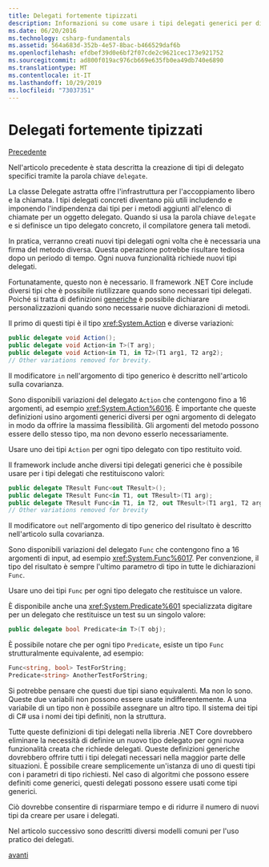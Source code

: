 ```yaml
---
title: Delegati fortemente tipizzati
description: Informazioni su come usare i tipi delegati generici per dichiarare tipi personalizzati quando si crea una funzionalità che richiede i delegati.
ms.date: 06/20/2016
ms.technology: csharp-fundamentals
ms.assetid: 564a683d-352b-4e57-8bac-b466529daf6b
ms.openlocfilehash: efdbef39d0e6bf2f07cde2c9621cec173e921752
ms.sourcegitcommit: ad800f019ac976cb669e635fb0ea49db740e6890
ms.translationtype: MT
ms.contentlocale: it-IT
ms.lasthandoff: 10/29/2019
ms.locfileid: "73037351"
---
```

# <a name="strongly-typed-delegates"></a>Delegati fortemente tipizzati

[Precedente](delegate-class.md)

Nell'articolo precedente è stata descritta la creazione di tipi di delegato specifici tramite la parola chiave `delegate`. 

La classe Delegate astratta offre l'infrastruttura per l'accoppiamento libero e la chiamata. I tipi delegati concreti diventano più utili includendo e imponendo l'indipendenza dai tipi per i metodi aggiunti all'elenco di chiamate per un oggetto delegato. Quando si usa la parola chiave `delegate` e si definisce un tipo delegato concreto, il compilatore genera tali metodi.

In pratica, verranno creati nuovi tipi delegati ogni volta che è necessaria una firma del metodo diversa. Questa operazione potrebbe risultare tediosa dopo un periodo di tempo. Ogni nuova funzionalità richiede nuovi tipi delegati.

Fortunatamente, questo non è necessario. Il framework .NET Core include diversi tipi che è possibile riutilizzare quando sono necessari tipi delegati. Poiché si tratta di definizioni [generiche](programming-guide/generics/index.md) è possibile dichiarare personalizzazioni quando sono necessarie nuove dichiarazioni di metodi. 

Il primo di questi tipi è il tipo <xref:System.Action> e diverse variazioni:

```csharp
public delegate void Action();
public delegate void Action<in T>(T arg);
public delegate void Action<in T1, in T2>(T1 arg1, T2 arg2);
// Other variations removed for brevity.
```

Il modificatore `in` nell'argomento di tipo generico è descritto nell'articolo sulla covarianza.

Sono disponibili variazioni del delegato `Action` che contengono fino a 16 argomenti, ad esempio <xref:System.Action%6016>.
È importante che queste definizioni usino argomenti generici diversi per ogni argomento di delegato in modo da offrire la massima flessibilità. Gli argomenti del metodo possono essere dello stesso tipo, ma non devono esserlo necessariamente.

Usare uno dei tipi `Action` per ogni tipo delegato con tipo restituito void.

Il framework include anche diversi tipi delegati generici che è possibile usare per i tipi delegati che restituiscono valori:

```csharp
public delegate TResult Func<out TResult>();
public delegate TResult Func<in T1, out TResult>(T1 arg);
public delegate TResult Func<in T1, in T2, out TResult>(T1 arg1, T2 arg2);
// Other variations removed for brevity
```

Il modificatore `out` nell'argomento di tipo generico del risultato è descritto nell'articolo sulla covarianza.

Sono disponibili variazioni del delegato `Func` che contengono fino a 16 argomenti di input, ad esempio <xref:System.Func%6017>.
Per convenzione, il tipo del risultato è sempre l'ultimo parametro di tipo in tutte le dichiarazioni `Func`.

Usare uno dei tipi `Func` per ogni tipo delegato che restituisce un valore.

È disponibile anche una <xref:System.Predicate%601> specializzata 
digitare per un delegato che restituisce un test su un singolo valore:

```csharp
public delegate bool Predicate<in T>(T obj);
```

È possibile notare che per ogni tipo `Predicate`, esiste un tipo `Func` strutturalmente equivalente, ad esempio:

```csharp
Func<string, bool> TestForString;
Predicate<string> AnotherTestForString;
```

Si potrebbe pensare che questi due tipi siano equivalenti. Ma non lo sono.
Queste due variabili non possono essere usate indifferentemente. A una variabile di un tipo non è possibile assegnare un altro tipo. Il sistema dei tipi di C# usa i nomi dei tipi definiti, non la struttura.

Tutte queste definizioni di tipi delegati nella libreria .NET Core dovrebbero eliminare la necessità di definire un nuovo tipo delegato per ogni nuova funzionalità creata che richiede delegati. Queste definizioni generiche dovrebbero offrire tutti i tipi delegati necessari nella maggior parte delle situazioni. È possibile creare semplicemente un'istanza di uno di questi tipi con i parametri di tipo richiesti. Nel caso di algoritmi che possono essere definiti come generici, questi delegati possono essere usati come tipi generici. 

Ciò dovrebbe consentire di risparmiare tempo e di ridurre il numero di nuovi tipi da creare per usare i delegati.

Nel articolo successivo sono descritti diversi modelli comuni per l'uso pratico dei delegati.

[avanti](delegates-patterns.md)
